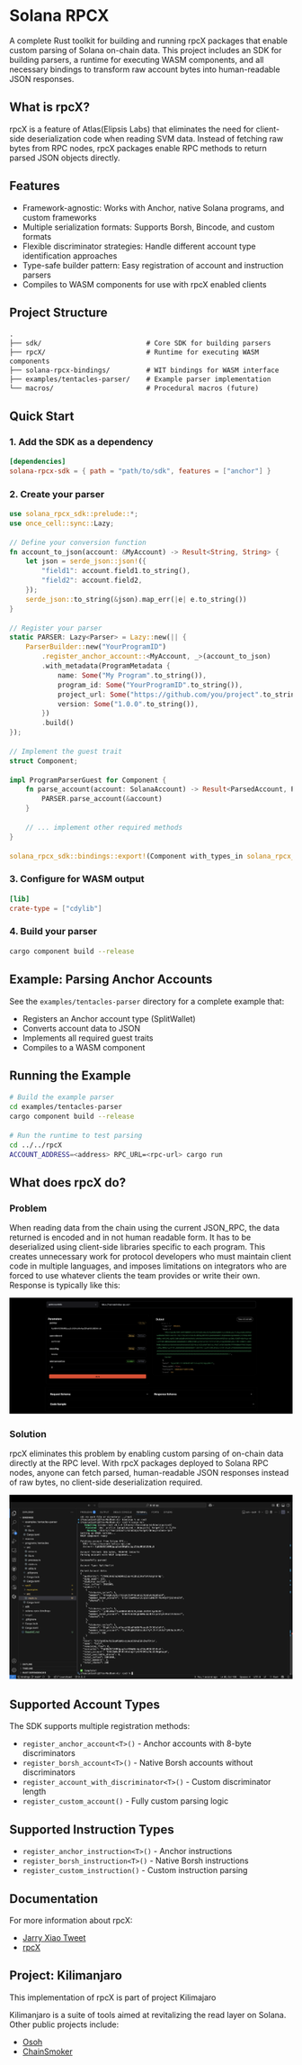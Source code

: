 # Solana RPCX

A complete Rust toolkit for building and running rpcX packages that enable custom parsing of Solana on-chain data. This project includes an SDK for building parsers, a runtime for executing WASM components, and all necessary bindings to transform raw account bytes into human-readable JSON responses.

## What is rpcX?

rpcX is a feature of Atlas(Elipsis Labs) that eliminates the need for client-side deserialization code when reading SVM data. Instead of fetching raw bytes from RPC nodes, rpcX packages enable RPC methods to return parsed JSON objects directly.

## Features

- Framework-agnostic: Works with Anchor, native Solana programs, and custom frameworks
- Multiple serialization formats: Supports Borsh, Bincode, and custom formats
- Flexible discriminator strategies: Handle different account type identification approaches
- Type-safe builder pattern: Easy registration of account and instruction parsers
- Compiles to WASM components for use with rpcX enabled clients

## Project Structure

```
.
├── sdk/                          # Core SDK for building parsers
├── rpcX/                         # Runtime for executing WASM components
├── solana-rpcx-bindings/         # WIT bindings for WASM interface
├── examples/tentacles-parser/    # Example parser implementation
└── macros/                       # Procedural macros (future)
```

## Quick Start

### 1. Add the SDK as a dependency

```toml
[dependencies]
solana-rpcx-sdk = { path = "path/to/sdk", features = ["anchor"] }
```

### 2. Create your parser

```rust
use solana_rpcx_sdk::prelude::*;
use once_cell::sync::Lazy;

// Define your conversion function
fn account_to_json(account: &MyAccount) -> Result<String, String> {
    let json = serde_json::json!({
        "field1": account.field1.to_string(),
        "field2": account.field2,
    });
    serde_json::to_string(&json).map_err(|e| e.to_string())
}

// Register your parser
static PARSER: Lazy<Parser> = Lazy::new(|| {
    ParserBuilder::new("YourProgramID")
        .register_anchor_account::<MyAccount, _>(account_to_json)
        .with_metadata(ProgramMetadata {
            name: Some("My Program".to_string()),
            program_id: Some("YourProgramID".to_string()),
            project_url: Some("https://github.com/you/project".to_string()),
            version: Some("1.0.0".to_string()),
        })
        .build()
});

// Implement the guest trait
struct Component;

impl ProgramParserGuest for Component {
    fn parse_account(account: SolanaAccount) -> Result<ParsedAccount, ParseError> {
        PARSER.parse_account(&account)
    }
    
    // ... implement other required methods
}

solana_rpcx_sdk::bindings::export!(Component with_types_in solana_rpcx_sdk::bindings);
```

### 3. Configure for WASM output

```toml
[lib]
crate-type = ["cdylib"]
```

### 4. Build your parser

```bash
cargo component build --release
```

## Example: Parsing Anchor Accounts

See the `examples/tentacles-parser` directory for a complete example that:

- Registers an Anchor account type (SplitWallet)
- Converts account data to JSON
- Implements all required guest traits
- Compiles to a WASM component

## Running the Example

```bash
# Build the example parser
cd examples/tentacles-parser
cargo component build --release

# Run the runtime to test parsing
cd ../../rpcX
ACCOUNT_ADDRESS=<address> RPC_URL=<rpc-url> cargo run
```

## What does rpcX do?
### Problem
When reading data from the chain using the current JSON_RPC, the data returned is encoded and in not human readable form. It has to be deserialized using client-side libraries specific to each program. This creates unnecessary work for protocol developers who must maintain client code in multiple languages, and imposes limitations on integrators who are forced to use whatever clients the team provides or write their own. Response is typically like this:

![Current](./images/Solana_rpc.png)

### Solution
rpcX eliminates this problem by enabling custom parsing of on-chain data directly at the RPC level. With rpcX packages deployed to Solana RPC nodes, anyone can fetch parsed, human-readable JSON responses instead of raw bytes, no client-side deserialization required.

![Demo](./images/Demo_Screenshot.png)

## Supported Account Types

The SDK supports multiple registration methods:

- `register_anchor_account<T>()` - Anchor accounts with 8-byte discriminators
- `register_borsh_account<T>()` - Native Borsh accounts without discriminators
- `register_account_with_discriminator<T>()` - Custom discriminator length
- `register_custom_account()` - Fully custom parsing logic

## Supported Instruction Types

- `register_anchor_instruction<T>()` - Anchor instructions
- `register_borsh_instruction<T>()` - Native Borsh instructions
- `register_custom_instruction()` - Custom instruction parsing

## Documentation

For more information about rpcX:
- [Jarry Xiao Tweet](https://x.com/jarxiao/status/1887924059578495433)
- [rpcX](https://docs.atlas.xyz/rpc/rpcx)

## Project: Kilimanjaro
This implementation of rpcX is part of project Kilimajaro

Kilimanjaro is a suite of tools aimed at revitalizing the read layer on Solana. Other public projects include:

- [Osoh](https://github.com/Ozodimgba/osoh)
- [ChainSmoker](https://github.com/Ozodimgba/chainsmoker)